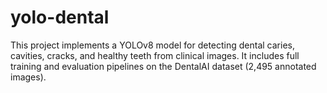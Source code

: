 # yolo-dental
This project implements a YOLOv8 model for detecting dental caries, cavities, cracks, and healthy teeth from clinical images. It includes full training and evaluation pipelines on the DentalAI dataset (2,495 annotated images).

